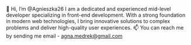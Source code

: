 👋 Hi, I’m @Agnieszka26
I am a dedicated and experienced mid-level developer specializing in front-end development. With a strong foundation in modern web technologies, I bring innovative solutions to complex problems and deliver high-quality user experiences.
📫 You can reach me by sending me email - agna.medrek@gmail.com

<!---
Agnieszka26/Agnieszka26 is a ✨ special ✨ repository because its `README.md` (this file) appears on your GitHub profile.
You can click the Preview link to take a look at your changes.
--->
